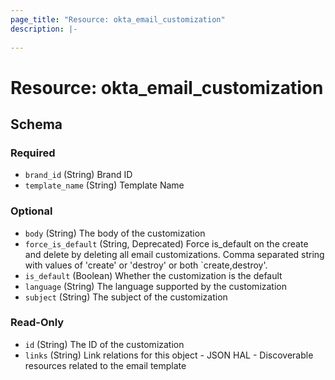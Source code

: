 ```yaml
---
page_title: "Resource: okta_email_customization"
description: |-
  
---
```


# Resource: okta_email_customization





<!-- schema generated by tfplugindocs -->
## Schema

### Required

- `brand_id` (String) Brand ID
- `template_name` (String) Template Name

### Optional

- `body` (String) The body of the customization
- `force_is_default` (String, Deprecated) Force is_default on the create and delete by deleting all email customizations. Comma separated string with values of 'create' or 'destroy' or both `create,destroy'.
- `is_default` (Boolean) Whether the customization is the default
- `language` (String) The language supported by the customization
- `subject` (String) The subject of the customization

### Read-Only

- `id` (String) The ID of the customization
- `links` (String) Link relations for this object - JSON HAL - Discoverable resources related to the email template


